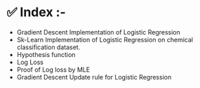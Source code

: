 # ✅ Index :- 
- Gradient Descent Implementation of Logistic Regression
- Sk-Learn Implementation of Logistic Regression on chemical classification dataset.
- Hypothesis function
-  Log Loss
-  Proof of Log loss by MLE
-  Gradient Descent Update rule for Logistic Regression
